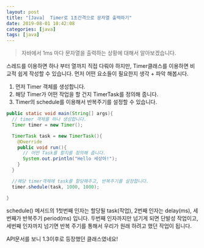 ```yaml
---
layout: post
title: "[Java]  Timer로 1초간격으로 문자열 출력하기"
date: 2019-08-01 10:42:08
categories: [java]
tags: [java]
---
```


> 자바에서 1ms 마다 문자열을 출력하는 상황에 대해서 알아보겠습니다.

스레드를 이용하면 하나 부터 열까지 직접 다뤄야 하지만, Timer클래스를 이용하면 비교적 쉽게 작성할 수 있습니다. 먼저 어떤 요소들이 필요한지 생각 + 파악 해봅시다.

<!-- more -->

1. 먼저 Timer 객체를 생성합니다.
2. 해당 Timer가 어떤 작업을 할 건지 TimerTask를 정의해 줍니다.
3. Timer의 schedule를 이용해서 반복주기를 설정할 수 있습니다.

```java
public static void main(String[] args){
  // timer 객체를 하나 생성합니다.
  Timer timer = new Timer();

  TimerTask task = new TimerTask(){
    @Override
    public void run(){
      // 어떤 Task를 할지를 정의해 줍니다.
      System.out.println("Hello 세상아!");
    }
  }

  //해당 timer객체에 task를 할당해주고, 반복주기를 설정합니다.
  timer.shedule(task, 1000, 1000);

}
```

schedule() 메서드의 1첫번째 인자는 할당될 task(작업), 2번째 인자는 delay(ms), 세번째가 반복주기 period(ms) 입니다. 두번째 인자까지만 넘기게 되면 단발성 작업이고, 세번째 인자까지 넘기면 반복 주기를 통해서 우리가 원래 하려고 했던 작업이 됩니다.

API문서를 보니 1.3이후로 등장했던 클래스였네요!

